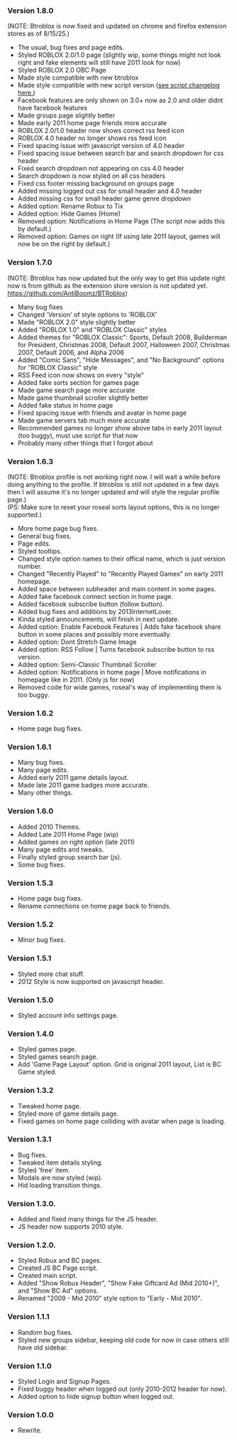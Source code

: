 ### Version 1.8.0
(NOTE: Btroblox is now fixed and updated on chrome and firefox extension stores as of 8/15/25.)  
- The usual, bug fixes and page edits.
- Styled ROBLOX 2.0/1.0 page (slightly wip, some things might not look right and fake elements will still have 2011 look for now)
- Styled ROBLOX 2.0 OBC Page
- Made style compatible with new btroblox
- Made style compatible with new script version ([see script changelog here.]([hi.com](https://greasyfork.org/en/scripts/542803-roblox-2011/versions)))
- Facebook features are only shown on 3.0+ now as 2.0 and older didnt have facebook features
- Made groups page slightly better
- Made early 2011 home page friends more accurate
- ROBLOX 2.0/1.0 header now shows correct rss feed icon
- ROBLOX 4.0 header no longer shows rss feed icon
- Fixed spacing issue with javascript version of 4.0 header
- Fixed spacing issue between search bar and search dropdown for css header
- Fixed search dropdown not appearing on css 4.0 header
- Search dropdown is now styled on all css headers
- Fixed css footer missing background on groups page
- Added missing logged out css for small header and 4.0 header
- Added missing css for small header game genre dropdown
- Added option: Rename Robux to Tix
- Added option: Hide Games (Home)
- Removed option: Notifications in Home Page (The script now adds this by default.)
- Removed option: Games on right (If using late 2011 layout, games will now be on the right by default.)
### Version 1.7.0
(NOTE: Btroblox has now updated but the only way to get this update right now is from github as the extension store version is not updated yet. https://github.com/AntiBoomz/BTRoblox)  
- Many bug fixes
- Changed 'Version' of style options to 'ROBLOX'
- Made "ROBLOX 2.0" style slightly better
- Added "ROBLOX 1.0" and "ROBLOX Classic" styles
- Added themes for "ROBLOX Classic": Sports, Default 2008, Builderman for President, Christmas 2008, Default 2007, Halloween 2007, Christmas 2007, Default 2006, and Alpha 2006
- Added "Comic Sans", "Hide Messages", and "No Background" options for "ROBLOX Classic" style
- RSS Feed icon now shows on every "style"
- Added fake sorts section for games page
- Made game search page more accurate
- Made game thumbnail scroller slightly better
- Added fake status in home page
- Fixed spacing issue with friends and avatar in home page
- Made game servers tab much more accurate
- Recommended games no longer show above tabs in early 2011 layout (too buggy), must use script for that now
- Probably many other things that I forgot about
### Version 1.6.3
(NOTE: Btroblox profile is not working right now. I will wait a while before doing anything to the profile. If btroblox is still not updated in a few days then I will assume it's no longer updated and will style the regular profile page.)  
(PS: Make sure to reset your roseal sorts layout options, this is no longer supported.)
- More home page bug fixes.
- General bug fixes.
- Page edits.
- Styled tooltips.
- Changed style option names to their offical name, which is just version number.
- Changed "Recently Played" to "Recently Played Games" on early 2011 homepage.
- Added space between subheader and main content in some pages.
- Added fake facebook connect section in home page.
- Added facebook subscribe button (follow button).
- Added bug fixes and additions by 2013InternetLover.
- Kinda styled announcements, will finish in next update.
- Added option: Enable Facebook Features | Adds fake facebook share button in some places and possibly more eventually.
- Added option: Dont Stretch Game Image
- Added option: RSS Follow | Turns facebook subscribe button to rss version.
- Added option: Semi-Classic Thumbnail Scroller
- Added option: Notifications in home page | Move notifications in homepage like in 2011. (Only js for now)
- Removed code for wide games, roseal's way of implementing them is too buggy.
### Version 1.6.2
- Home page bug fixes.
### Version 1.6.1
- Many bug fixes.
- Many page edits.
- Added early 2011 game details layout.
- Made late 2011 game badges more accurate.
- Many other things.
### Version 1.6.0
- Added 2010 Themes.
- Added Late 2011 Home Page (wip)
- Added games on right option (late 2011)
- Many page edits and tweaks.
- Finally styled group search bar (js).
- Some bug fixes.
### Version 1.5.3
- Home page bug fixes.
- Rename connections on home page back to friends.
### Version 1.5.2
- Minor bug fixes.
### Version 1.5.1
- Styled more chat stuff.
- 2012 Style is now supported on javascript header.
### Version 1.5.0
- Styled account info settings page.
### Version 1.4.0
- Styled games page.
- Styled games search page.
- Add 'Game Page Layout' option. Grid is original 2011 layout, List is BC Game styled.
### Version 1.3.2
- Tweaked home page.
- Styled more of game details page.
- Fixed games on home page colliding with avatar when page is loading.
### Version 1.3.1
- Bug fixes.
- Tweaked item details styling.
- Styled 'free' item.
- Modals are now styled (wip).
- Hid loading transition things.
### Version 1.3.0.
- Added and fixed many things for the JS header.
- JS header now supports 2010 style.
### Version 1.2.0.
- Styled Robux and BC pages.
- Created JS BC Page script.
- Created main script.
- Added "Show Robux Header", "Show Fake Giftcard Ad (Mid 2010+)", and "Show BC Ad" options.
- Renamed "2009 - Mid 2010" style option to "Early - Mid 2010".
### Version 1.1.1
- Random bug fixes.
- Styled new groups sidebar, keeping old code for now in case others still have old sidebar.
### Version 1.1.0
- Styled Login and Signup Pages.
- Fixed buggy header when logged out (only 2010-2012 header for now).
- Added option to hide signup button when logged out.
### Version 1.0.0
- Rewrite.
